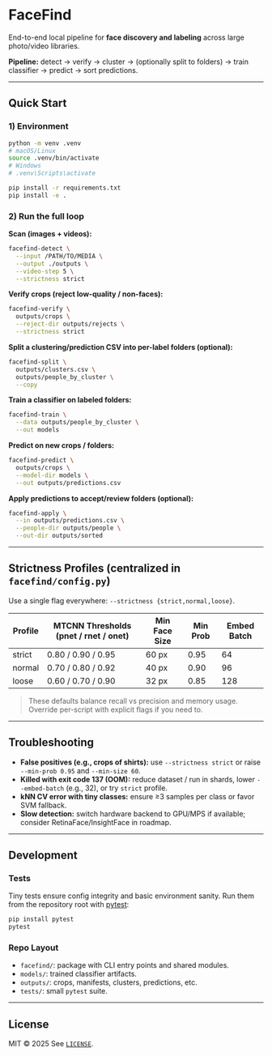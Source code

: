 # FaceFind

End-to-end local pipeline for **face discovery and labeling** across large photo/video libraries.

**Pipeline:** detect → verify → cluster → (optionally split to folders) → train classifier → predict → sort predictions.

---

## Quick Start

### 1) Environment
```bash
python -m venv .venv
# macOS/Linux
source .venv/bin/activate
# Windows
# .venv\Scripts\activate

pip install -r requirements.txt
pip install -e .
```

### 2) Run the full loop

**Scan (images + videos):**
```bash
facefind-detect \
  --input /PATH/TO/MEDIA \
  --output ./outputs \
  --video-step 5 \
  --strictness strict
```

**Verify crops (reject low-quality / non-faces):**
```bash
facefind-verify \
  outputs/crops \
  --reject-dir outputs/rejects \
  --strictness strict
```

**Split a clustering/prediction CSV into per-label folders (optional):**
```bash
facefind-split \
  outputs/clusters.csv \
  outputs/people_by_cluster \
  --copy
```

**Train a classifier on labeled folders:**
```bash
facefind-train \
  --data outputs/people_by_cluster \
  --out models
```

**Predict on new crops / folders:**
```bash
facefind-predict \
  outputs/crops \
  --model-dir models \
  --out outputs/predictions.csv
```

**Apply predictions to accept/review folders (optional):**
```bash
facefind-apply \
  --in outputs/predictions.csv \
  --people-dir outputs/people \
  --out-dir outputs/sorted
```

---

## Strictness Profiles (centralized in `facefind/config.py`)

Use a single flag everywhere: `--strictness {strict,normal,loose}`.

| Profile | MTCNN Thresholds (pnet / rnet / onet) | Min Face Size | Min Prob | Embed Batch |
|---|---|---|---|---|
| strict | 0.80 / 0.90 / 0.95 | 60 px | 0.95 | 64 |
| normal | 0.70 / 0.80 / 0.92 | 40 px | 0.90 | 96 |
| loose  | 0.60 / 0.70 / 0.90 | 32 px | 0.85 | 128 |

> These defaults balance recall vs precision and memory usage. Override per-script with explicit flags if you need to.

---

## Troubleshooting

- **False positives (e.g., crops of shirts):** use `--strictness strict` or raise `--min-prob 0.95` and `--min-size 60`.
- **Killed with exit code 137 (OOM):** reduce dataset / run in shards, lower `--embed-batch` (e.g., 32), or try `strict` profile.
- **kNN CV error with tiny classes:** ensure ≥3 samples per class or favor SVM fallback.
- **Slow detection:** switch hardware backend to GPU/MPS if available; consider RetinaFace/InsightFace in roadmap.

---

## Development

### Tests
Tiny tests ensure config integrity and basic environment sanity. Run them from the
repository root with [pytest](https://docs.pytest.org/):

```bash
pip install pytest
pytest
```

### Repo Layout
- `facefind/`: package with CLI entry points and shared modules.
- `models/`: trained classifier artifacts.
- `outputs/`: crops, manifests, clusters, predictions, etc.
- `tests/`: small `pytest` suite.

---

## License
MIT © 2025 <Your Name or Organization>
See [`LICENSE`](LICENSE).
